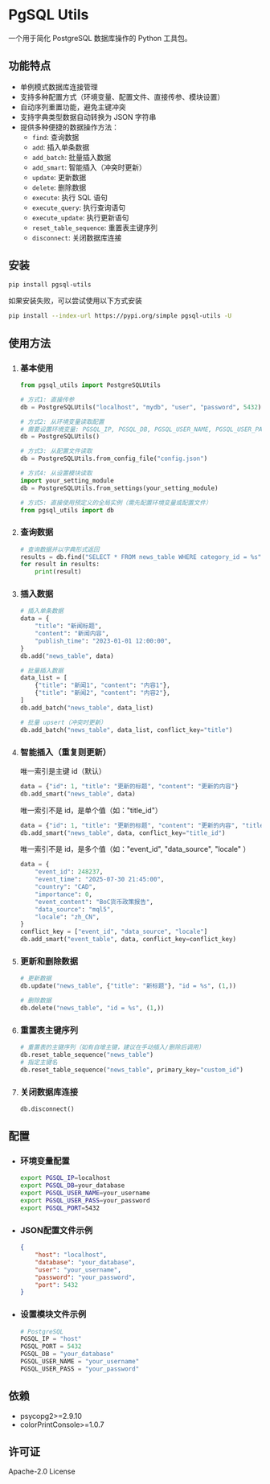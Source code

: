 # PgSQL Utils

一个用于简化 PostgreSQL 数据库操作的 Python 工具包。

## 功能特点

- 单例模式数据库连接管理
- 支持多种配置方式（环境变量、配置文件、直接传参、模块设置）
- 自动序列重置功能，避免主键冲突
- 支持字典类型数据自动转换为 JSON 字符串
- 提供多种便捷的数据操作方法：
  - `find`: 查询数据
  - `add`: 插入单条数据
  - `add_batch`: 批量插入数据
  - `add_smart`: 智能插入（冲突时更新）
  - `update`: 更新数据
  - `delete`: 删除数据
  - `execute`: 执行 SQL 语句
  - `execute_query`: 执行查询语句
  - `execute_update`: 执行更新语句
  - `reset_table_sequence`: 重置表主键序列
  - `disconnect`: 关闭数据库连接

## 安装

```bash
pip install pgsql-utils
```

如果安装失败，可以尝试使用以下方式安装

```bash
pip install --index-url https://pypi.org/simple pgsql-utils -U
```

## 使用方法

1. ### 基本使用

   ```python
   from pgsql_utils import PostgreSQLUtils
   
   # 方式1: 直接传参
   db = PostgreSQLUtils("localhost", "mydb", "user", "password", 5432)
   
   # 方式2: 从环境变量读取配置
   # 需要设置环境变量: PGSQL_IP, PGSQL_DB, PGSQL_USER_NAME, PGSQL_USER_PASS, PGSQL_PORT
   db = PostgreSQLUtils()
   
   # 方式3: 从配置文件读取
   db = PostgreSQLUtils.from_config_file("config.json")
   
   # 方式4: 从设置模块读取
   import your_setting_module
   db = PostgreSQLUtils.from_settings(your_setting_module)
   
   # 方式5: 直接使用预定义的全局实例（需先配置环境变量或配置文件）
   from pgsql_utils import db
   ```

2. ### 查询数据

   ```python
   # 查询数据并以字典形式返回
   results = db.find("SELECT * FROM news_table WHERE category_id = %s", True, 1)
   for result in results:
       print(result)
   ```

3. ### 插入数据

   ```python
   # 插入单条数据
   data = {
       "title": "新闻标题",
       "content": "新闻内容",
       "publish_time": "2023-01-01 12:00:00",
   }
   db.add("news_table", data)
   
   # 批量插入数据
   data_list = [
       {"title": "新闻1", "content": "内容1"},
       {"title": "新闻2", "content": "内容2"},
   ]
   db.add_batch("news_table", data_list)
   
   # 批量 upsert（冲突时更新）
   db.add_batch("news_table", data_list, conflict_key="title")
   ```

4. ### 智能插入（重复则更新）

   唯一索引是主键 id（默认）

   ```python
   data = {"id": 1, "title": "更新的标题", "content": "更新的内容"}
   db.add_smart("news_table", data)
   ```

   唯一索引不是 id，是单个值（如："title_id"）

   ```python
   data = {"id": 1, "title": "更新的标题", "content": "更新的内容", "title_id": "248237"}
   db.add_smart("news_table", data, conflict_key="title_id")
   ```

   唯一索引不是 id，是多个值（如："event_id", "data_source", "locale" ）

   ```python
   data = {
       "event_id": 248237,
       "event_time": "2025-07-30 21:45:00",
       "country": "CAD",
       "importance": 0,
       "event_content": "BoC货币政策报告",
       "data_source": "mql5",
       "locale": "zh_CN",
   }
   conflict_key = ["event_id", "data_source", "locale"]
   db.add_smart("event_table", data, conflict_key=conflict_key)
   ```

5. ### 更新和删除数据

   ```python
   # 更新数据
   db.update("news_table", {"title": "新标题"}, "id = %s", (1,))
   
   # 删除数据
   db.delete("news_table", "id = %s", (1,))
   ```

6. ### 重置表主键序列

   ```python
   # 重置表的主键序列（如有自增主键，建议在手动插入/删除后调用）
   db.reset_table_sequence("news_table")
   # 指定主键名
   db.reset_table_sequence("news_table", primary_key="custom_id")
   ```

7. ### 关闭数据库连接

   ```python
   db.disconnect()
   ```

## 配置

- ### 环境变量配置

  ```bash
  export PGSQL_IP=localhost
  export PGSQL_DB=your_database 
  export PGSQL_USER_NAME=your_username
  export PGSQL_USER_PASS=your_password
  export PGSQL_PORT=5432
  ```

- ### JSON配置文件示例

  ```json
  {
      "host": "localhost",
      "database": "your_database",
      "user": "your_username",
      "password": "your_password",
      "port": 5432
  }
  ```

- ### 设置模块文件示例

  ```python
  # PostgreSQL
  PGSQL_IP = "host"
  PGSQL_PORT = 5432
  PGSQL_DB = "your_database"
  PGSQL_USER_NAME = "your_username"
  PGSQL_USER_PASS = "your_password"
  ```

## 依赖

- psycopg2>=2.9.10
- colorPrintConsole>=1.0.7

## 许可证

Apache-2.0 License

